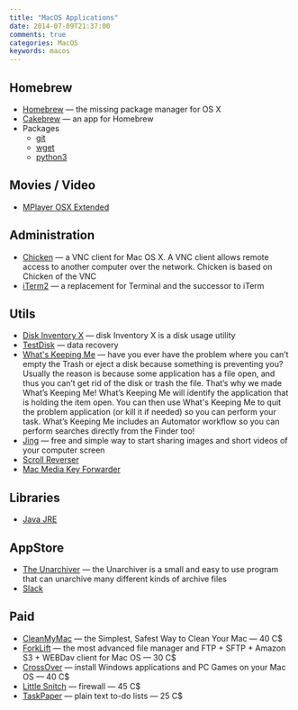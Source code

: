 ```yaml
---
title: "MacOS Applications"
date: 2014-07-09T21:37:00
comments: true
categories: MacOS
keywords: macos
---
```


## Homebrew
* [Homebrew](http://brew.sh/) — the missing package manager for OS X
* [Cakebrew](https://www.cakebrew.com/) — an app for Homebrew
* Packages
	* [git](http://git-scm.com/)
	* [wget](https://www.gnu.org/software/wget/)
	* [python3](https://www.python.org/download/releases/3.0/)

## Movies / Video
* [MPlayer OSX Extended](http://mplayerosx.ch/)

## Administration
* [Chicken](http://chicken.sourceforge.net/) — a VNC client for Mac OS X. A VNC client allows remote access to another computer over the network. Chicken is based on Chicken of the VNC
* [iTerm2](http://www.iterm2.com/) — a replacement for Terminal and the successor to iTerm

## Utils
* [Disk Inventory X](http://www.derlien.com/) — disk Inventory X is a disk usage utility
* [TestDisk](http://www.cgsecurity.org/wiki/TestDisk) — data recovery
* [What's Keeping Me](http://www.hamsoftengineering.com/products/wkm/wkm.html) — have you ever have the problem where you can’t empty the Trash or eject a disk because something is preventing you? Usually the reason is because some application has a file open, and thus you can’t get rid of the disk or trash the file. That’s why we made What’s Keeping Me! What’s Keeping Me will identify the application that is holding the item open. You can then use What's Keeping Me to quit the problem application (or kill it if needed) so you can perform your task. What’s Keeping Me includes an Automator workflow so you can perform searches directly from the Finder too!
* [Jing](http://www.techsmith.com/jing.html) — free and simple way to start sharing images and short videos of your computer screen
* [Scroll Reverser](https://pilotmoon.com/scrollreverser/)
* [Mac Media Key Forwarder](http://milgra.com/mac-media-key-forwarder.html)

## Libraries
* [Java JRE](http://www.oracle.com/technetwork/java/javase/downloads/jre7-downloads-1880261.html)

## AppStore
* [The Unarchiver](https://itunes.apple.com/app/the-unarchiver/id425424353?mt=12&ls=1) — the Unarchiver is a small and easy to use program that can unarchive many different kinds of archive files
* [Slack](https://itunes.apple.com/app/slack/id803453959?ls=1&mt=12)

## Paid
* [CleanMyMac](http://macpaw.com/cleanmymac) — the Simplest, Safest Way to Clean Your Mac — 40 C$
* [ForkLift](http://www.binarynights.com/forklift/) — the most advanced file manager and FTP + SFTP + Amazon S3 + WEBDav client for Mac OS — 30 C$
* [CrossOver](http://www.codeweavers.com/products/) — install Windows applications and PC Games on your Mac OS — 40 C$
* [Little Snitch](http://www.obdev.at/products/littlesnitch/index.html) — firewall — 45 C$
* [TaskPaper](https://www.taskpaper.com/) — plain text to-do lists — 25 C$
